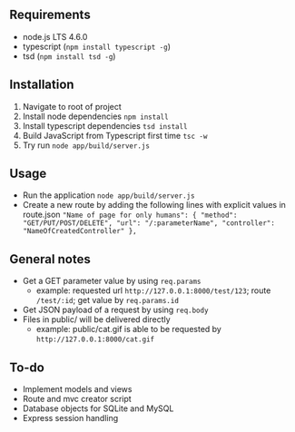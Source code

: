 ## Requirements
* node.js LTS 4.6.0
* typescript (`npm install typescript -g`)
* tsd (`npm install tsd -g`)

## Installation
1. Navigate to root of project
2. Install node dependencies `npm install`
3. Install typescript dependencies `tsd install`
4. Build JavaScript from Typescript first time `tsc -w`
5. Try run `node app/build/server.js`

## Usage
* Run the application `node app/build/server.js`
* Create a new route by adding the following lines with explicit values in route.json
`"Name of page for only humans": {
  "method": "GET/PUT/POST/DELETE",
  "url": "/:parameterName",
  "controller": "NameOfCreatedController"
},`

## General notes

* Get a GET parameter value by using `req.params`
  * example: requested url `http://127.0.0.1:8000/test/123`; route `/test/:id`; get value by `req.params.id`
* Get JSON payload of a request by using `req.body`
* Files in public/ will be delivered directly
  * example: public/cat.gif is able to be requested by `http://127.0.0.1:8000/cat.gif`

## To-do
* Implement models and views
* Route and mvc creator script
* Database objects for SQLite and MySQL
* Express session handling
